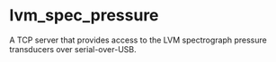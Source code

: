 # lvm_spec_pressure

A TCP server that provides access to the LVM spectrograph pressure transducers over serial-over-USB.

